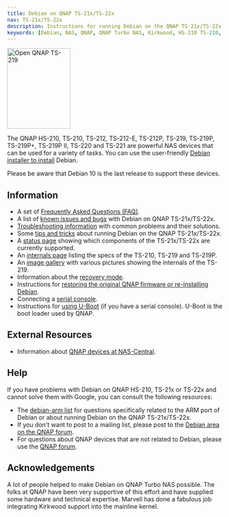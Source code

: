 ```yaml
---
title: Debian on QNAP TS-21x/TS-22x
nav: TS-21x/TS-22x
description: Instructions for running Debian on the QNAP TS-21x/TS-22x
keywords: [Debian, NAS, QNAP, QNAP Turbo NAS, Kirkwood, HS-210 TS-210, TS-212, TS-212-E, TS-212P, TS-219, TS-219P, TS-219P+, TS-219P II, TS-220, TS-221]
---
```


<div class="right">
<img src = "images/r_ts219p.jpg" class="border" alt="Open QNAP TS-219" width="148" height="188" />
</div>

The QNAP HS-210, TS-210, TS-212, TS-212-E, TS-212P, TS-219, TS-219P, TS-219P+, TS-219P II, TS-220 and TS-221 are
powerful NAS devices that can be used for a variety of tasks.  You can use
the user-friendly <a href = "install/">Debian installer to install</a>
Debian.

Please be aware that Debian 10 is the last release to support these
devices.

<h2>Information</h2>

<ul>

<li>A set of <a href = "faq/">Frequently Asked Questions (FAQ)</a>.</li>

<li>A list of <a href = "known-issues/">known issues and bugs</a> with
Debian on QNAP TS-21x/TS-22x.</li>

<li><a href = "troubleshooting/">Troubleshooting information</a> with common
problems and their solutions.</li>

<li>Some <a href = "tips/">tips and tricks</a> about running Debian on the
QNAP TS-21x/TS-22x.</li>

<li>A <a href = "status/">status page</a> showing which components of the
TS-21x/TS-22x are currently supported.</li>

<li>An <a href = "specs/">internals page</a> listing the specs of the
TS-210, TS-219 and TS-219P.</li>

<li>An <a href = "gallery/">image gallery</a> with various pictures showing
the internals of the TS-219.</li>

<li>Information about the <a href = "recovery/">recovery mode</a>.</li>

<li>Instructions for <a href = "deinstall/">restoring the original QNAP
firmware or re-installing Debian</a>.</li>

<li>Connecting a <a href = "serial/">serial console</a>.</li>

<li>Instructions for <a href = "uboot/">using U-Boot</a> (if you have a
serial console).  U-Boot is the boot loader used by QNAP.</li>

</ul>

<h2>External Resources</h2>

<ul>

<li>Information about <a href = "http://qnap.nas-central.org/">QNAP devices
at NAS-Central</a>.</li>

</ul>

<h2>Help</h2>

If you have problems with Debian on QNAP HS-210, TS-21x or TS-22x and
cannot solve them with Google, you can consult the following resources:

<ul>

<li>The <a href = "http://lists.debian.org/debian-arm/">debian-arm list</a>
for questions specifically related to the ARM port of Debian or about
running Debian on the QNAP TS-21x/TS-22x.</li>

<li>If you don't want to post to a mailing list, please post to the
<a href = "http://forum.qnap.com/viewforum.php?f=147">Debian area
on the QNAP forum</a>.</li>

<li>For questions about QNAP devices that are not related to Debian,
please use the <a href = "http://forum.qnap.com/">QNAP forum</a>.</li>

</ul>

<h2>Acknowledgements</h2>

A lot of people helped to make Debian on QNAP Turbo NAS possible.  The
folks at QNAP have been very supportive of this effort and have supplied
some hardware and technical expertise.  Marvell has done a fabulous job
integrating Kirkwood support into the mainline kernel.

